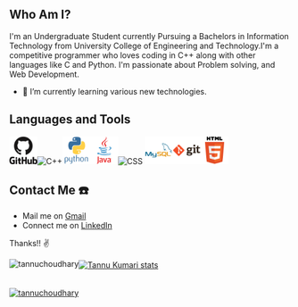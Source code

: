 






## Who Am I?

I'm an Undergraduate Student currently Pursuing a Bachelors in Information Technology from University College of Engineering and Technology.I'm a competitive programmer who loves coding in C++ along with other languages like C and Python. I'm passionate about Problem solving, and Web Development.

- 🌱 I’m currently learning various new technologies.



## Languages and Tools  

<img src="https://github.com/devicons/devicon/blob/master/icons/github/github-original-wordmark.svg" alt="github" width="50" height="50"/><img src="https://github.com/devicons/devicon/blob/master/icons/C++/C++-original.svg" alt="C++" width="50" height="50"/><img src="https://github.com/devicons/devicon/blob/master/icons/python/python-original-wordmark.svg" alt="python" width="50" height="50"/><img src="https://github.com/devicons/devicon/blob/master/icons/java/java-original-wordmark.svg" alt="java" width="50" height="50"/><img src="https://www.vectorlogo.zone/logos/CSS/CSS-icon.svg" alt="CSS" width="40" height="40"/> <img src="https://github.com/devicons/devicon/blob/master/icons/mysql/mysql-original-wordmark.svg" alt="mySql" width="50" height="50"/><img src="https://github.com/devicons/devicon/blob/master/icons/git/git-original-wordmark.svg" alt="git" width="50" height="50"/><img src="https://github.com/devicons/devicon/blob/master/icons/html5/html5-original-wordmark.svg" alt="html5" width="50" height="50"/>






## Contact Me ☎️

* Mail me on [Gmail](tannuchoudhary10@gmail.com) 
* Connect me on [LinkedIn](https://www.linkedin.com/in/tannu-kumari/)


Thanks!! ✌️

<!--
<a href=https://github-readme-stats.vercel.app">
-->
  <img align="left" src="https://github-readme-stats.vercel.app/api/top-langs/?username=tannuchoudhary&layout=compact" alt="tannuchoudhary" />
 </a>


<a href="https://github.com/tannuchoudhary/github-readme-stats">
  <img align="center" src="https://github-readme-stats.vercel.app/api?username=tannuchoudhary&show_icons=true&theme=radical&count_private=true" alt="Tannu Kumari stats" />
</a>
<br />
<br />

<p align="center">

<a href="https://www.linkedin.com/in/tannu-kumari/" target="blank"><img align="center" src="https://cdn.jsdelivr.net/npm/simple-icons@3.0.1/icons/linkedin.svg" alt="tannuchoudhary" height="30" width="30" /></a>



</a>
</p>
